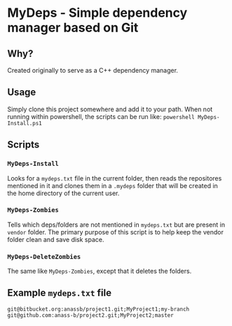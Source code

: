 # MyDeps - Simple dependency manager based on Git

## Why?
Created originally to serve as a C++ dependency manager.

## Usage
Simply clone this project somewhere and add it to your path.
When not running within powershell, the scripts can be run like: `powershell MyDeps-Install.ps1`

## Scripts
### `MyDeps-Install`

Looks for a `mydeps.txt` file in the current folder, then 
reads the repositores mentioned in it and clones them in a `.mydeps` folder
that will be created in the home directory of the current user.

### `MyDeps-Zombies`
Tells which deps/folders are not mentioned in `mydeps.txt` but are present in `vendor` folder.
The primary purpose of this script is to help keep the vendor folder clean and save disk space.

### `MyDeps-DeleteZombies`
The same like `MyDeps-Zombies`, except that it deletes the folders.

## Example `mydeps.txt` file
```
git@bitbucket.org:anassb/project1.git;MyProject1;my-branch
git@github.com:anass-b/project2.git;MyProject2;master
```
